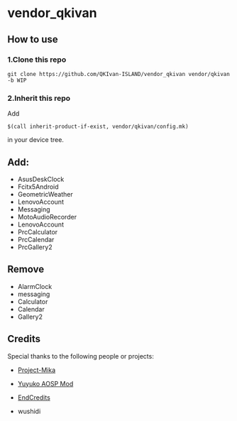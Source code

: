 # vendor_qkivan

## How to use

### 1.Clone this repo

```
git clone https://github.com/QKIvan-ISLAND/vendor_qkivan vendor/qkivan -b WIP
```

### 2.Inherit this repo

Add

```
$(call inherit-product-if-exist, vendor/qkivan/config.mk)
```

in your device tree.

## Add:

- AsusDeskClock 
- Fcitx5Android
- GeometricWeather
- LenovoAccount
- Messaging
- MotoAudioRecorder
- LenovoAccount
- PrcCalculator
- PrcCalendar
- PrcGallery2

## Remove

- AlarmClock
- messaging
- Calculator
- Calendar
- Gallery2

## Credits

Special thanks to the following people or projects:

- [Project-Mika](https://github.com/Project-Mika)

- [Yuyuko AOSP Mod](https://github.com/YuyukoAOSPMod)

- [EndCredits](https://github.com/EndCredits)

- wushidi
